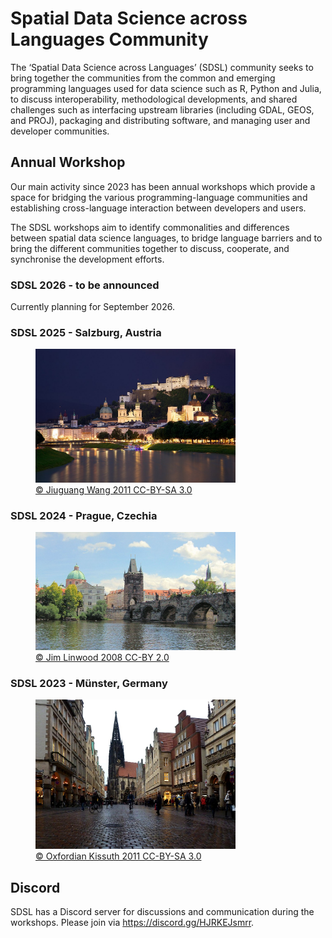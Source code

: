 # Spatial Data Science across Languages Community

The ‘Spatial Data Science across Languages’ (SDSL) community seeks to bring
together the communities from the common and emerging programming languages used
for data science such as R, Python and Julia, to discuss interoperability,
methodological developments, and shared challenges such as interfacing upstream
libraries (including GDAL, GEOS, and PROJ), packaging and distributing software,
and managing user and developer communities.

## Annual Workshop

Our main activity since 2023 has been annual workshops which provide a space for
bridging the various programming-language communities and establishing
cross-language interaction between developers and users.

The SDSL workshops aim to identify commonalities and differences between spatial
data science languages, to bridge language barriers and to bring the different
communities together to discuss, cooperate, and synchronise the development
efforts.

### SDSL 2026 - to be announced

Currently planning for September 2026.

### SDSL 2025 - Salzburg, Austria

<figure>
  <a href="https://spatial-data-science.github.io/2025/">
    <img
      alt="Old Town Salzburg across the Salzach river"
      src="public/salzburg.jpg"
      width="320px"
      />
  </a>
  <figcaption>
    <a href="https://commons.wikimedia.org/wiki/File:Old_Town_Salzburg_across_the_Salzach_river.jpg">&copy; Jiuguang Wang 2011 CC-BY-SA 3.0</a>
  </figcaption>
</figure>

### SDSL 2024 - Prague, Czechia

<figure>
  <a href="https://spatial-data-science.github.io/2024/">
    <img
      alt="The Charles Bridge, a famous historical bridge that crosses the Vltava river in Prague"
      src="public/prague.jpg"
      width="320px"
      />
  </a>
  <figcaption>
    <a href="https://commons.wikimedia.org/wiki/File:The_Charles_Bridge,_Prague..jpg">&copy; Jim Linwood 2008 CC-BY 2.0</a>
  </figcaption>
</figure>

### SDSL 2023 - Münster, Germany

<figure>
  <a href="https://r-spatial.org/sdsl/">
    <img
      alt="Der Prinzipalmarkt von Münster an einem Abend im Dezember 2011. Kopfsteinpflaster im Regen."
      src="public/muenster.jpg"
      width="320px"
      />
  </a>
  <figcaption>
  <a href="https://commons.wikimedia.org/wiki/File:M%C3%BCnster_-_Prinzipalmarkt_-_Lambertikirche.jpg">&copy; Oxfordian Kissuth 2011 CC-BY-SA 3.0</a>
  </figcaption>
</figure>

## Discord

SDSL has a Discord server for discussions and communication during the
workshops. Please join via <https://discord.gg/HJRKEJsmrr>.

